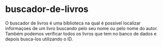 # buscador-de-livros

O buscador de livros é uma biblioteca na qual é possivel localizar informaçoes de um livro buscando pelo seu nome ou pelo nome do autor. Também podemos verificar todos os livros que tem no banco de dados e depois busca-los utilizando o ID. 
